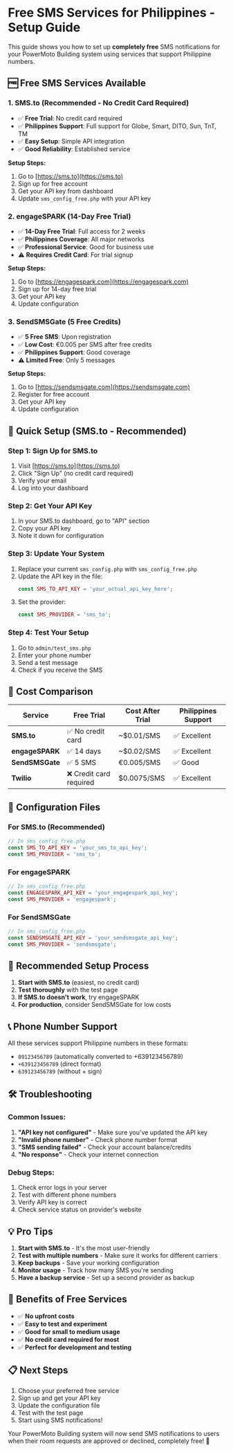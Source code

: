 # Free SMS Services for Philippines - Setup Guide

This guide shows you how to set up **completely free** SMS notifications for your PowerMoto Building system using services that support Philippine numbers.

## 🆓 **Free SMS Services Available**

### 1. **SMS.to** (Recommended - No Credit Card Required)
- ✅ **Free Trial**: No credit card required
- ✅ **Philippines Support**: Full support for Globe, Smart, DITO, Sun, TnT, TM
- ✅ **Easy Setup**: Simple API integration
- ✅ **Good Reliability**: Established service

**Setup Steps:**
1. Go to [https://sms.to](https://sms.to)
2. Sign up for free account
3. Get your API key from dashboard
4. Update `sms_config_free.php` with your API key

### 2. **engageSPARK** (14-Day Free Trial)
- ✅ **14-Day Free Trial**: Full access for 2 weeks
- ✅ **Philippines Coverage**: All major networks
- ✅ **Professional Service**: Good for business use
- ⚠️ **Requires Credit Card**: For trial signup

**Setup Steps:**
1. Go to [https://engagespark.com](https://engagespark.com)
2. Sign up for 14-day free trial
3. Get your API key
4. Update configuration

### 3. **SendSMSGate** (5 Free Credits)
- ✅ **5 Free SMS**: Upon registration
- ✅ **Low Cost**: €0.005 per SMS after free credits
- ✅ **Philippines Support**: Good coverage
- ⚠️ **Limited Free**: Only 5 messages

**Setup Steps:**
1. Go to [https://sendsmsgate.com](https://sendsmsgate.com)
2. Register for free account
3. Get your API key
4. Update configuration

## 🚀 **Quick Setup (SMS.to - Recommended)**

### Step 1: Sign Up for SMS.to
1. Visit [https://sms.to](https://sms.to)
2. Click "Sign Up" (no credit card required)
3. Verify your email
4. Log into your dashboard

### Step 2: Get Your API Key
1. In your SMS.to dashboard, go to "API" section
2. Copy your API key
3. Note it down for configuration

### Step 3: Update Your System
1. Replace your current `sms_config.php` with `sms_config_free.php`
2. Update the API key in the file:
   ```php
   const SMS_TO_API_KEY = 'your_actual_api_key_here';
   ```
3. Set the provider:
   ```php
   const SMS_PROVIDER = 'sms_to';
   ```

### Step 4: Test Your Setup
1. Go to `admin/test_sms.php`
2. Enter your phone number
3. Send a test message
4. Check if you receive the SMS

## 📱 **Cost Comparison**

| Service | Free Trial | Cost After Trial | Philippines Support |
|---------|-------------|------------------|-------------------|
| **SMS.to** | ✅ No credit card | ~$0.01/SMS | ✅ Excellent |
| **engageSPARK** | ✅ 14 days | ~$0.02/SMS | ✅ Excellent |
| **SendSMSGate** | ✅ 5 SMS | €0.005/SMS | ✅ Good |
| **Twilio** | ❌ Credit card required | $0.0075/SMS | ✅ Excellent |

## 🔧 **Configuration Files**

### For SMS.to (Recommended)
```php
// In sms_config_free.php
const SMS_TO_API_KEY = 'your_sms_to_api_key';
const SMS_PROVIDER = 'sms_to';
```

### For engageSPARK
```php
// In sms_config_free.php
const ENGAGESPARK_API_KEY = 'your_engagespark_api_key';
const SMS_PROVIDER = 'engagespark';
```

### For SendSMSGate
```php
// In sms_config_free.php
const SENDSMSGATE_API_KEY = 'your_sendsmsgate_api_key';
const SMS_PROVIDER = 'sendsmsgate';
```

## 🎯 **Recommended Setup Process**

1. **Start with SMS.to** (easiest, no credit card)
2. **Test thoroughly** with the test page
3. **If SMS.to doesn't work**, try engageSPARK
4. **For production**, consider SendSMSGate for low costs

## 📞 **Phone Number Support**

All these services support Philippine numbers in these formats:
- `09123456789` (automatically converted to +639123456789)
- `+639123456789` (direct format)
- `639123456789` (without + sign)

## 🛠️ **Troubleshooting**

### Common Issues:
1. **"API key not configured"** - Make sure you've updated the API key
2. **"Invalid phone number"** - Check phone number format
3. **"SMS sending failed"** - Check your account balance/credits
4. **"No response"** - Check your internet connection

### Debug Steps:
1. Check error logs in your server
2. Test with different phone numbers
3. Verify API key is correct
4. Check service status on provider's website

## 💡 **Pro Tips**

1. **Start with SMS.to** - It's the most user-friendly
2. **Test with multiple numbers** - Make sure it works for different carriers
3. **Keep backups** - Save your working configuration
4. **Monitor usage** - Track how many SMS you're sending
5. **Have a backup service** - Set up a second provider as backup

## 🎉 **Benefits of Free Services**

- ✅ **No upfront costs**
- ✅ **Easy to test and experiment**
- ✅ **Good for small to medium usage**
- ✅ **No credit card required for most**
- ✅ **Perfect for development and testing**

## 📋 **Next Steps**

1. Choose your preferred free service
2. Sign up and get your API key
3. Update the configuration file
4. Test with the test page
5. Start using SMS notifications!

Your PowerMoto Building system will now send SMS notifications to users when their room requests are approved or declined, completely free! 🎉
